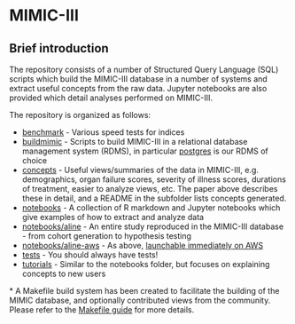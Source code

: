 # MIMIC-III

## Brief introduction

The repository consists of a number of Structured Query Language (SQL) scripts which build the MIMIC-III database in a number of systems and extract useful concepts from the raw data.
Jupyter notebooks are also provided which detail analyses performed on MIMIC-III.

The repository is organized as follows:

* [benchmark](/mimic-iii/benchmark) - Various speed tests for indices
* [buildmimic](/mimic-iii/buildmimic) - Scripts to build MIMIC-III in a relational database management system (RDMS), in particular [postgres](/buildmimic/postgres) is our RDMS of choice
* [concepts](/mimic-iii/concepts) - Useful views/summaries of the data in MIMIC-III, e.g. demographics, organ failure scores, severity of illness scores, durations of treatment, easier to analyze views, etc. The paper above describes these in detail, and a README in the subfolder lists concepts generated.
* [notebooks](/mimic-iii/notebooks) - A collection of R markdown and Jupyter notebooks which give examples of how to extract and analyze data
* [notebooks/aline](/mimic-iii/notebooks/aline) - An entire study reproduced in the MIMIC-III database - from cohort generation to hypothesis testing
* [notebooks/aline-aws](/mimic-iii/notebooks/aline-aws) - As above, [launchable immediately on AWS](#launch-mimic-iii-in-aws)
* [tests](/mimic-iii/tests) - You should always have tests!
* [tutorials](/mimic-iii/tutorials) - Similar to the notebooks folder, but focuses on explaining concepts to new users

\* A Makefile build system has been created to facilitate the building of the MIMIC database, and optionally contributed views from the community. Please refer to the [Makefile guide](/mimic-iii/Makefile.md) for more details.
